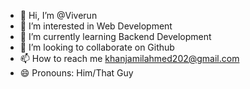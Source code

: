 - 👋 Hi, I’m @Viverun 
- 👀 I’m interested in Web Development 
- 🌱 I’m currently learning Backend Development
- 💞️ I’m looking to collaborate on Github
- 📫 How to reach me khanjamilahmed202@gmail.com
- 😄 Pronouns: Him/That Guy 

<!---
Viverun/Viverun is a ✨ special ✨ repository because its `README.md` (this file) appears on your GitHub profile.
You can click the Preview link to take a look at your changes.
--->
